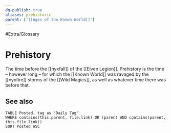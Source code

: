 ```yaml
---
dg-publish: true
aliases: prehistoric
parent: ['[[Ages of the Known World]]']
---
```

#Extra/Glossary
# Prehistory

The time before the [[nyxfall]] of the [[Elven Legion]]. Prehistory is the time – however long – for which the [[Known World]] was ravaged by the [[nyxfire]] storms of the [[Wild Magics]], as well as whatever time there was before that.

## See also

```dataview
TABLE Posted, tag as "Daily Tag"
WHERE contains(this.parent, file.link) OR (parent AND contains(parent, this.file.link))
SORT Posted ASC
```